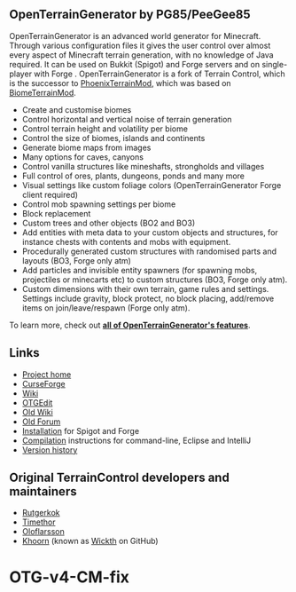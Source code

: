 ##  OpenTerrainGenerator by PG85/PeeGee85

OpenTerrainGenerator is an advanced world generator for Minecraft. Through various configuration files it gives the user control over almost every aspect of Minecraft terrain generation, with no knowledge of Java required. It can be used on Bukkit (Spigot) and Forge servers and on single-player with Forge . OpenTerrainGenerator is a fork of Terrain Control, which is the successor to <a href="http://www.minecraftforum.net/topic/313991-phoenixterrainmod/">PhoenixTerrainMod</a>, which was based on <a href="http://www.minecraftforum.net/topic/71565-biomemod/">BiomeTerrainMod</a>. 

<ul>
<li>Create and customise biomes</li>
<li>Control horizontal and vertical noise of terrain generation</li>
<li>Control terrain height and volatility per biome</li>
<li>Control the size of biomes, islands and continents</li>
<li>Generate biome maps from images</li>
<li>Many options for caves, canyons</li>
<li>Control vanilla structures like mineshafts, strongholds and villages</li>
<li>Full control of ores, plants, dungeons, ponds and many more</li>
<li>Visual settings like custom foliage colors (OpenTerrainGenerator Forge client required)</li>
<li>Control mob spawning settings per biome</li>
<li>Block replacement</li>
<li>Custom trees and other objects (BO2 and BO3)</li>
<li>Add entities with meta data to your custom objects and structures, for instance chests with contents and mobs with equipment.</li>
<li>Procedurally generated custom structures with randomised parts and layouts (BO3, Forge only atm)</li>
<li>Add particles and invisible entity spawners (for spawning mobs, projectiles or minecarts etc) to custom structures (BO3, Forge only atm). </li>
<li>Custom dimensions with their own terrain, game rules and settings. Settings include gravity, block protect, no block placing, add/remove items on join/leave/respawn (Forge only atm).</li>
</ul>
To learn more, check out <a href="https://biomebundle.wixsite.com/openterraingen"><strong>all of OpenTerrainGenerator's features</strong></a>.

## Links
* [Project home](https://biomebundle.wixsite.com/openterraingen)
* [CurseForge](https://minecraft.curseforge.com/projects/open-terrain-generator)
* [Wiki](http://openterraingen.wikia.com/wiki/Open_Terrain_Generator_Wiki)
* [OTGEdit](https://minecraft.curseforge.com/projects/otgedit-gui-for-openterraingenerator-terraincontrol-and-minecraft-worlds-mod)
* [Old Wiki](https://github.com/MCTCP/TerrainControl/wiki/)
* [Old Forum](http://forum.mctcp.com/)
* [Installation](https://github.com/MCTCP/TerrainControl/wiki/Installation-instructions) for Spigot and Forge
* [Compilation](./COMPILING.md) instructions for command-line, Eclipse and IntelliJ
* [Version history](https://github.com/MCTCP/TerrainControl/wiki/Version-history)

## Original TerrainControl developers and maintainers
* <a href="https://github.com/rutgerkok">Rutgerkok</a>
* <a href="https://github.com/Timethor">Timethor</a>
* <a href="https://github.com/oloflarsson">Oloflarsson</a>
* <a href="http://dev.bukkit.org/profiles/Khoorn/">Khoorn</a> (known as <a href="https://github.com/Wickth">Wickth</a> on GitHub)
# OTG-v4-CM-fix
